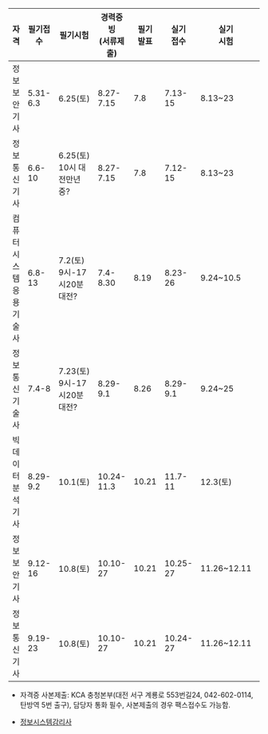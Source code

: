 | 자격             | 필기접수          | 필기시험                    | 경력증빙<br>(서류제출) | 필기<br>발표 | 실기<br>접수 | 실기<br>시험 | 최종<br>발표 |  
| ---------------- | ---------------- | -------------------------- | --------------------- | ----------- | ----------- | ------------ | ----------- |  
| 정보보안기사      | 5.31-6.3         | 6.25(토)                    | 8.27-7.15            | 7.8         | 7.13-15     | 8.13~23      | 9.8         | 
| 정보통신기사      | 6.6-10           | 6.25(토) 10시 대전만년중?    | 8.27-7.15            | 7.8         | 7.12-15     | 8.13~23      | 9.2         |  
| 컴퓨터시스템응용기술사 | 6.8-13       | 7.2(토) 9시-17시20분 대전?   | 7.4-8.30             | 8.19        | 8.23-26     | 9.24~10.5    | 10.21       | 
| 정보통신기술사    | 7.4-8            | 7.23(토) 9시-17시20분 대전?   | 8.29-9.1            | 8.26        | 8.29-9.1    | 9.24~25       | 9.30       |  
| 빅데이터분석기사  | 8.29-9.2         | 10.1(토)                    | 10.24-11.3           | 10.21        | 11.7-11     | 12.3(토)     | 12.23      |  
| 정보보안기사      | 9.12-16          | 10.8(토)                    | 10.10-27             | 10.21       | 10.25-27    | 11.26~12.11  | 12.23       |  
| 정보통신기사      | 9.19-23          | 10.8(토)                    | 10.10-27             | 10.21       | 10.24-27    | 11.26~12.11  | 12.16       |  

* 자격증 사본제출: KCA 충청본부(대전 서구 계룡로 553번길24, 042-602-0114, 탄방역 5번 출구), 담당자 통화 필수, 사본제출의 경우 팩스접수도 가능함.
- [정보시스템감리사](https://auditor.nia.or.kr/front/guide/bbsList.do?bbsSn=4)  
